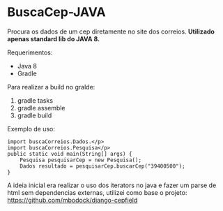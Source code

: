 # BuscaCep-JAVA
Procura os dados de um cep diretamente no site dos correios.
**Utilizado apenas standard lib do JAVA 8.**

Requerimentos:
- Java 8
- Gradle

Para realizar a build no gralde:
1. gradle tasks
2. gradle assemble
3. gradle build

Exemplo de uso:

    import buscaCorreios.Dados.</p>
    import buscaCorreios.Pesquisa</p>
    public static void main(String[] args) {
        Pesquisa pesquisarCep = new Pesquisa();
        Dados resultado = pesquisarCep.buscarCep("39400500");
    }

A ideia inicial era realizar o uso dos iterators no java e fazer um parse de html sem dependencias externas, utilizei como base o projeto:
https://github.com/mbodock/django-cepfield

